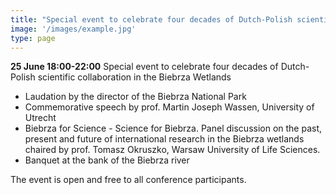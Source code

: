 ```yaml
---
title: "Special event to celebrate four decades of Dutch-Polish scientific collaboration in the Biebrza Wetlands"
image: '/images/example.jpg'
type: page
---
```


**25 June 18:00-22:00** Special event to celebrate four decades of Dutch-Polish scientific collaboration in the Biebrza Wetlands  

* Laudation by the director of the Biebrza National Park
* Commemorative speech by prof. Martin Joseph Wassen, University of Utrecht
* Biebrza for Science - Science for Biebrza. Panel discussion on the past, present and future of international research in the Biebrza wetlands chaired by prof. Tomasz Okruszko, Warsaw University of Life Sciences.
* Banquet at the bank of the Biebrza river

The event is open and free to all conference participants.
